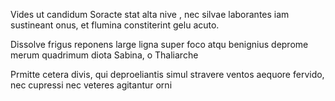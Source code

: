Vides ut candidum Soracte stat
alta nive , nec silvae laborantes iam
sustineant onus, et flumina constiterint 
gelu acuto.

Dissolve frigus reponens large
ligna super foco atqu benignius deprome 
merum quadrimum diota Sabina, o Thaliarche

Prmitte cetera divis, qui deproeliantis
simul stravere ventos aequore fervido,
nec cupressi nec veteres agitantur orni